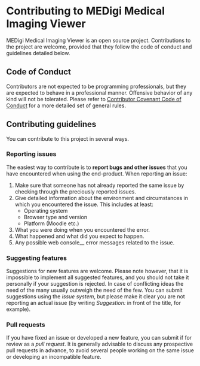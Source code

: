 Contributing to MEDigi Medical Imaging Viewer
=============================================

MEDigi Medical Imaging Viewer is an open source project. Contributions to the project are welcome, provided that they follow the code of conduct and guidelines detailed below.

## Code of Conduct

Contributors are not expected to be programming professionals, but they are expected to behave in a professional manner. Offensive behavior of any kind will not be tolerated. Please refer to [Contributor Covenant Code of Conduct](https://www.contributor-covenant.org/version/1/4/code-of-conduct/) for a more detailed set of general rules.

## Contributing guidelines

You can contribute to this project in several ways.

### Reporting issues

The easiest way to contribute is to __report bugs and other issues__ that you have encountered when using the end-product. When reporting an issue:
1. Make sure that someone has not already reported the same issue by checking through the preciously reported issues.
2. Give detailed information about the environment and circumstances in which you encountered the issue. This includes at least:
    - Operating system
    - Browser type and version
    - Platform (Moodle etc.)
3. What you were doing when you encountered the error.
4. What happened and what did you expect to happen.
5. Any possible web console__ error messages related to the issue.

### Suggesting features

Suggestions for new features are welcome. Please note however, that it is impossible to implement all suggested features, and you should not take it personally if your suggestion is rejected. In case of conflicting ideas the need of the many usually outweigh the need of the few. You can submit suggestions using the _issue system_, but please make it clear you are not reporting an actual issue (by writing _Suggestion:_ in front of the title, for example).

### Pull requests

If you have fixed an issue or developed a new feature, you can submit if for review as a _pull request_. It is generally advisable to discuss any prospective pull requests in advance, to avoid several people working on the same issue or developing an incompatible feature.